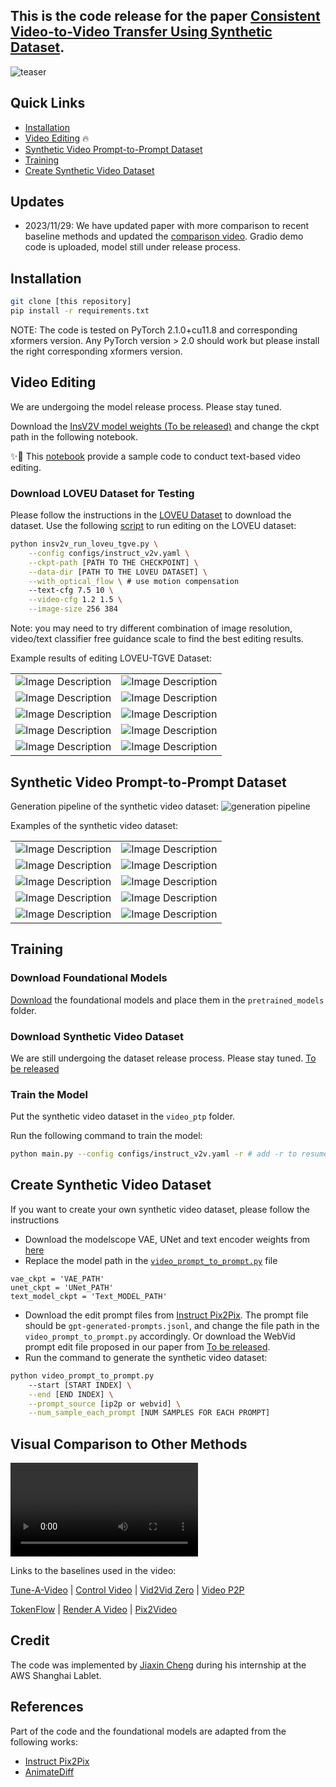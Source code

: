 ## This is the code release for the paper [Consistent Video-to-Video Transfer Using Synthetic Dataset](https://arxiv.org/abs/2311.00213).

![teaser](figures/teaser.png)

## Quick Links
* [Installation](#installation)
* [Video Editing](#video-editing) 🔥
* [Synthetic Video Prompt-to-Prompt Dataset](#synthetic-video-prompt-to-prompt-dataset)
* [Training](#training)
* [Create Synthetic Video Dataset](#create-synthetic-video-dataset)

## Updates
* 2023/11/29: We have updated paper with more comparison to recent baseline methods and updated the [comparison video](#visual-comparison-to-other-methods). Gradio demo code is uploaded, model still under release process.

## Installation
```bash
git clone [this repository]
pip install -r requirements.txt
```
NOTE: The code is tested on PyTorch 2.1.0+cu11.8 and corresponding xformers version. Any PyTorch version > 2.0 should work but please install the right corresponding xformers version.
## Video Editing
We are undergoing the model release process. Please stay tuned.

Download the [InsV2V model weights (To be released)]() and change the ckpt path in the following notebook.

✨🚀 This [notebook](video_edit.ipynb) provide a sample code to conduct text-based video editing.

### Download LOVEU Dataset for Testing
Please follow the instructions in the [LOVEU Dataset](https://sites.google.com/view/loveucvpr23/track4) to download the dataset. Use the following [script](insv2v_run_loveu_tgve.py) to run editing on the LOVEU dataset:
```bash
python insv2v_run_loveu_tgve.py \
    --config configs/instruct_v2v.yaml \
    --ckpt-path [PATH TO THE CHECKPOINT] \
    --data-dir [PATH TO THE LOVEU DATASET] \
    --with_optical_flow \ # use motion compensation
    --text-cfg 7.5 10 \
    --video-cfg 1.2 1.5 \
    --image-size 256 384
```
Note: you may need to try different combination of image resolution, video/text classifier free guidance scale to find the best editing results.

Example results of editing LOVEU-TGVE Dataset:


<table>
  <tr>
    <td><img src="./figures/videos/audi-snow-trail_background.gif" alt="Image Description"/></td>
    <td><img src="./figures/videos/cat-in-the-sun_background.gif" alt="Image Description"/></td>
  </tr>
  <tr>
    <td><img src="./figures/videos/swans_object.gif" alt="Image Description" /></td>
    <td><img src="./figures/videos/drift-turn_style.gif" alt="Image Description" /></td>
  </tr>
  <tr>
    <td><img src="./figures/videos/earth-full-view_background.gif" alt="Image Description" /></td>
    <td><img src="./figures/videos/ferris-wheel-timelapse_background.gif" alt="Image Description" /></td>
  </tr>
  <tr>
    <td><img src="./figures/videos/ice-hockey_object.gif" alt="Image Description" /></td>
    <td><img src="./figures/videos/miami-surf_background.gif" alt="Image Description" /></td>
  </tr>
  <tr>
    <td><img src="./figures/videos/raindrops_style.gif" alt="Image Description" /></td>
    <td><img src="./figures/videos/red-roses-sunny-day_style.gif" alt="Image Description" /></td>
  </tr>
</table>


## Synthetic Video Prompt-to-Prompt Dataset

Generation pipeline of the synthetic video dataset:
![generation pipeline](figures/data_pipe.png)

Examples of the synthetic video dataset:
<table>
  <tr>
    <td><img src="./figures/synthetic_sample/synthetic_video_1_0.gif" alt="Image Description"/></td>
    <td><img src="./figures/synthetic_sample/synthetic_video_18_0.gif" alt="Image Description"/></td>
  </tr>
  <tr>
    <td><img src="./figures/synthetic_sample/synthetic_video_24_0.gif" alt="Image Description" /></td>
    <td><img src="./figures/synthetic_sample/synthetic_video_81_0.gif" alt="Image Description" /></td>
  </tr>
  <tr>
    <td><img src="./figures/synthetic_sample/synthetic_video_92_0.gif" alt="Image Description" /></td>
    <td><img src="./figures/synthetic_sample/synthetic_video_106_0.gif" alt="Image Description" /></td>
  </tr>
  <tr>
    <td><img src="./figures/synthetic_sample/synthetic_video_116_0.gif" alt="Image Description" /></td>
    <td><img src="./figures/synthetic_sample/synthetic_video_141_0.gif" alt="Image Description" /></td>
  </tr>
  <tr>
    <td><img src="./figures/synthetic_sample/synthetic_video_192_0.gif" alt="Image Description" /></td>
    <td><img src="./figures/synthetic_sample/synthetic_video_197_0.gif" alt="Image Description" /></td>
  </tr>
</table>

## Training

### Download Foundational Models
[Download](https://drive.google.com/file/d/1R9sWsnGZUa5P8IB5DDfD9eU-T9SQLsFw/view?usp=sharing) the foundational models and place them in the `pretrained_models` folder.

### Download Synthetic Video Dataset
We are still undergoing the dataset release process. Please stay tuned. 
[To be released]()

### Train the Model
Put the synthetic video dataset in the `video_ptp` folder.

Run the following command to train the model:
```bash
python main.py --config configs/instruct_v2v.yaml -r # add -r to resume training if the training is interrupted
```

## Create Synthetic Video Dataset
If you want to create your own synthetic video dataset, please follow the instructions
* Download the modelscope VAE, UNet and text encoder weights from [here](https://huggingface.co/damo-vilab/modelscope-damo-text-to-video-synthesis/tree/main)
* Replace the model path in the [`video_prompt_to_prompt.py`](video_prompt_to_prompt.py) file
```
vae_ckpt = 'VAE_PATH'
unet_ckpt = 'UNet_PATH'
text_model_ckpt = 'Text_MODEL_PATH'
```
* Download the edit prompt files from [Instruct Pix2Pix](https://github.com/timothybrooks/instruct-pix2pix). The prompt file should be `gpt-generated-prompts.jsonl`, and change the file path in the `video_prompt_to_prompt.py` accordingly. Or download the WebVid prompt edit file proposed in our paper from [To be released]().
* Run the command to generate the synthetic video dataset:
```bash
python video_prompt_to_prompt.py 
    --start [START INDEX] \
    --end [END INDEX] \
    --prompt_source [ip2p or webvid] \
    --num_sample_each_prompt [NUM SAMPLES FOR EACH PROMPT]
```

## Visual Comparison to Other Methods

![Visual Comparison to Other Methods](figures/videos/TGVE_video_edit.mp4)

Links to the baselines used in the video:

[Tune-A-Video](https://github.com/showlab/Tune-A-Video) | [Control Video](https://github.com/thu-ml/controlvideo) | [Vid2Vid Zero](https://github.com/baaivision/vid2vid-zero) | [Video P2P](https://github.com/ShaoTengLiu/Video-P2P)

[TokenFlow](https://github.com/omerbt/TokenFlow) | [Render A Video](https://github.com/williamyang1991/Rerender_A_Video) | [Pix2Video](https://github.com/duyguceylan/pix2video)

## Credit
The code was implemented by [Jiaxin Cheng](https://github.com/cplusx) during his internship at the AWS Shanghai Lablet.
## References
Part of the code and the foundational models are adapted from the following works:
* [Instruct Pix2Pix](https://github.com/timothybrooks/instruct-pix2pix)
* [AnimateDiff](https://github.com/guoyww/animatediff/)
